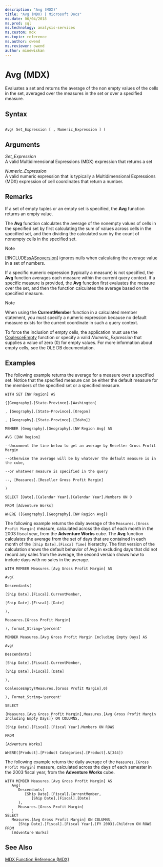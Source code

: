 ```yaml
---
description: "Avg (MDX)"
title: "Avg (MDX) | Microsoft Docs"
ms.date: 06/04/2018
ms.prod: sql
ms.technology: analysis-services
ms.custom: mdx
ms.topic: reference
ms.author: owend
ms.reviewer: owend
author: minewiskan
---
```

# Avg (MDX)


  Evaluates a set and returns the average of the non empty values of the cells in the set, averaged over the measures in the set or over a specified measure.  
  
## Syntax  
  
```  
  
Avg( Set_Expression [ , Numeric_Expression ] )  
```  
  
## Arguments  
 *Set_Expression*  
 A valid Multidimensional Expressions (MDX) expression that returns a set  
  
 *Numeric_Expression*  
 A valid numeric expression that is typically a Multidimensional Expressions (MDX) expression of cell coordinates that return a number.  
  
## Remarks  
 If a set of empty tuples or an empty set is specified, the **Avg** function returns an empty value.  
  
 The **Avg** function calculates the average of the nonempty values of cells in the specified set by first calculating the sum of values across cells in the specified set, and then dividing the calculated sum by the count of nonempty cells in the specified set.  
  
> [!NOTE]  
>  [!INCLUDE[ssASnoversion](../includes/ssasnoversion-md.md)] ignores nulls when calculating the average value in a set of numbers.  
  
 If a specific numeric expression (typically a measure) is not specified, the **Avg** function averages each measure within the current query context. If a specific measure is provided, the **Avg** function first evaluates the measure over the set, and then the function calculates the average based on the specified measure.  
  
> [!NOTE]  
>  When using the **CurrentMember** function in a calculated member statement, you must specify a numeric expression because no default measure exists for the current coordinate in such a query context.  
  
 To force the inclusion of empty cells, the application must use the [CoalesceEmpty](../mdx/coalesceempty-mdx.md) function or specify a valid *Numeric_Expression* that supplies a value of zero (0) for empty values. For more information about empty cells, see the OLE DB documentation.  
  
## Examples  
 The following example returns the average for a measure over a specified set. Notice that the specified measure can be either the default measure for the members of the specified set or a specified measure.  
  
 `WITH SET [NW Region] AS`  
  
 `{[Geography].[State-Province].[Washington]`  
  
 `, [Geography].[State-Province].[Oregon]`  
  
 `, [Geography].[State-Province].[Idaho]}`  
  
 `MEMBER [Geography].[Geography].[NW Region Avg] AS`  
  
 `AVG ([NW Region]`  
  
 `--Uncomment the line below to get an average by Reseller Gross Profit Margin`  
  
 `--otherwise the average will be by whatever the default measure is in the cube,`  
  
 `--or whatever measure is specified in the query`  
  
 `--, [Measures].[Reseller Gross Profit Margin]`  
  
 `)`  
  
 `SELECT [Date].[Calendar Year].[Calendar Year].Members ON 0`  
  
 `FROM [Adventure Works]`  
  
 `WHERE ([Geography].[Geography].[NW Region Avg])`  
  
 The following example returns the daily average of the `Measures.[Gross Profit Margin]` measure, calculated across the days of each month in the 2003 fiscal year, from the **Adventure Works** cube. The **Avg** function calculates the average from the set of days that are contained in each month of the `[Ship Date].[Fiscal Time]` hierarchy. The first version of the calculation shows the default behavior of Avg in excluding days that did not record any sales from the average, the second version shows how to include days with no sales in the average.  
  
 `WITH MEMBER Measures.[Avg Gross Profit Margin] AS`  
  
 `Avg(`  
  
 `Descendants(`  
  
 `[Ship Date].[Fiscal].CurrentMember,`  
  
 `[Ship Date].[Fiscal].[Date]`  
  
 `),`  
  
 `Measures.[Gross Profit Margin]`  
  
 `), format_String='percent'`  
  
 `MEMBER Measures.[Avg Gross Profit Margin Including Empty Days] AS`  
  
 `Avg(`  
  
 `Descendants(`  
  
 `[Ship Date].[Fiscal].CurrentMember,`  
  
 `[Ship Date].[Fiscal].[Date]`  
  
 `),`  
  
 `CoalesceEmpty(Measures.[Gross Profit Margin],0)`  
  
 `), Format_String='percent'`  
  
 `SELECT`  
  
 `{Measures.[Avg Gross Profit Margin],Measures.[Avg Gross Profit Margin Including Empty Days]} ON COLUMNS,`  
  
 `[Ship Date].[Fiscal].[Fiscal Year].Members ON ROWS`  
  
 `FROM`  
  
 `[Adventure Works]`  
  
 `WHERE([Product].[Product Categories].[Product].&[344])`  
  
 The following example returns the daily average of the `Measures.[Gross Profit Margin]` measure, calculated across the days of each semester in the 2003 fiscal year, from the **Adventure Works** cube.  
  
```  
WITH MEMBER Measures.[Avg Gross Profit Margin] AS  
   Avg(  
      Descendants(  
         [Ship Date].[Fiscal].CurrentMember,   
            [Ship Date].[Fiscal].[Date]  
      ),   
      Measures.[Gross Profit Margin]  
   )  
SELECT  
   Measures.[Avg Gross Profit Margin] ON COLUMNS,  
      [Ship Date].[Fiscal].[Fiscal Year].[FY 2003].Children ON ROWS  
FROM  
   [Adventure Works]  
```  
  
## See Also  
 [MDX Function Reference &#40;MDX&#41;](../mdx/mdx-function-reference-mdx.md)  
  
  
